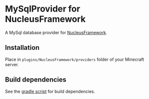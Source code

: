 MySqlProvider for NucleusFramework
==================

A MySql database provider for [NucleusFramework](https://github.com/JCThePants/NucleusFramework).

## Installation
Place in `plugins/NucleusFramework/providers` folder of your Minecraft server.

## Build dependencies
See the [gradle script](https://github.com/JCThePants/MySqlProvider/blob/master/build.gradle) for build dependencies.